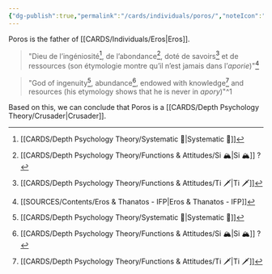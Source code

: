 ```yaml
---
{"dg-publish":true,"permalink":"/cards/individuals/poros/","noteIcon":"","created":"2023-01-21T15:04:52.299+01:00","updated":"2023-04-02T17:23:58.028+02:00"}
---
```


Poros is the father of [[CARDS/Individuals/Eros\|Eros]]. 

> "Dieu de l’ingéniosité[^2], de l’abondance[^3], doté de savoirs[^4] et de ressources (son étymologie montre qu’il n’est jamais dans l’*aporie*)"[^1]

> "God of ingenuity[^2], abundance[^3], endowed with knowledge[^4] and resources (his etymology shows that he is never in *apory*)"^1

Based on this, we can conclude that Poros is a [[CARDS/Depth Psychology Theory/Crusader\|Crusader]]. 

[^1]: [[SOURCES/Contents/Eros & Thanatos - IFP\|Eros & Thanatos - IFP]]
[^2]: [[CARDS/Depth Psychology Theory/Systematic 🔧\|Systematic 🔧]]
[^3]: [[CARDS/Depth Psychology Theory/Functions & Attitudes/Si 🏔️\|Si 🏔️]] ? 
[^4]: [[CARDS/Depth Psychology Theory/Functions & Attitudes/Ti 🗡️\|Ti 🗡️]]